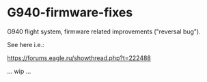 # G940-firmware-fixes    
     
G940 flight system, firmware related improvements ("reversal bug").    

See here i.e.:

https://forums.eagle.ru/showthread.php?t=222488   
    
... wip ...
